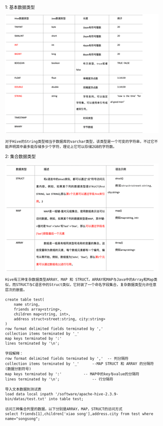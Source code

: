 1: 基本数据类型
    
![](.Hive数据类型_images/ce69ad40.png)

    对于Hive的String类型相当于数据库的varchar类型，该类型是一个可变的字符串，不过它不能声明其中最多能存储多少个字符，理论上它可以存储2GB的字符数。

2: 集合数据类型

![](.Hive数据类型_images/22067f60.png)
    
    Hive有三种复杂数据类型ARRAY、MAP 和 STRUCT。ARRAY和MAP与Java中的Array和Map类似，而STRUCT与C语言中的Struct类似，它封装了一个命名字段集合，复杂数据类型允许任意层次的嵌套。

    create table test(
        name string,
        friends array<string>,
        children map<string, int>,
        address struct<street:string, city:string>
    )
    row format delimited fields terminated by ','
    collection items terminated by '_'
    map keys terminated by ':'
    lines terminated by '\n';

    字段解释：
    row format delimited fields terminated by ','  -- 列分隔符
    collection items terminated by '_'  	--MAP STRUCT 和 ARRAY 的分隔符(数据分割符号)
    map keys terminated by ':'			-- MAP中的key与value的分隔符
    lines terminated by '\n';				-- 行分隔符
        
    导入文本数据到测试表
    load data local inpath '/software/apache-hive-2.3.9-bin/datas/test.txt' into table test; 

    访问三种集合列里的数据，以下分别是ARRAY，MAP，STRUCT的访问方式
    select friends[1],children['xiao song'],address.city from test where name="songsong";

    
